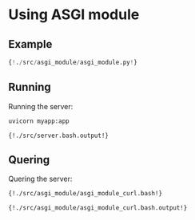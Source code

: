# Using ASGI module

## Example

```python
{!./src/asgi_module/asgi_module.py!}
```

## Running

Running the server:

```bash
uvicorn myapp:app
```

```
{!./src/server.bash.output!}
```

## Quering

Quering the server:

```bash
{!./src/asgi_module/asgi_module_curl.bash!}
```

```
{!./src/asgi_module/asgi_module_curl.bash.output!}
```

